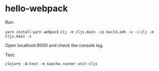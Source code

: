 # hello-webpack

Run:

`yarn install`
`yarn webpack`
`clj -m cljs.main -co build.edn -v -c`
`clj -m cljs.main -s`

Open localhost:9000 and check the console log.

Test:

`clojure -A:test -m kaocha.runner unit-cljs`
